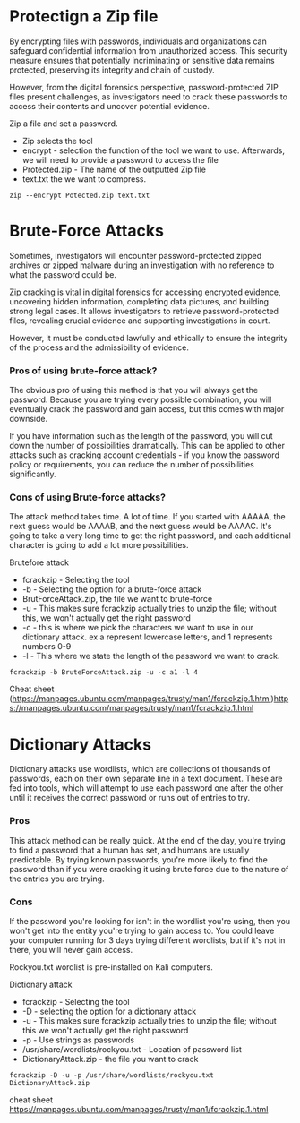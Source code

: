 # Protectign a Zip file
By encrypting files with passwords,  individuals and organizations can safeguard confidential information from unauthorized access. This security measure ensures that potentially incriminating or sensitive data remains protected, preserving its integrity and chain of custody. 

However, from the digital forensics perspective, password-protected ZIP files present challenges, as investigators need to crack these passwords to access their contents and uncover potential evidence. 

Zip a file and set a password.
- Zip selects the tool
- encrypt - selection the function of the tool we want to use. Afterwards, we will need to provide a password to access the file
- Protected.zip - The name of the outputted Zip file
- text.txt the we want to compress.
```
zip --encrypt Potected.zip text.txt
```


# Brute-Force Attacks
Sometimes, investigators will encounter password-protected zipped archives or zipped malware during an investigation with no reference  to what the password could be. 

Zip cracking is vital in digital forensics for accessing encrypted evidence, uncovering hidden information, completing data pictures, and building strong legal cases. It allows investigators to retrieve password-protected files, revealing crucial evidence and supporting investigations in court. 

However, it must be conducted lawfully and ethically to ensure the integrity of the process and the admissibility of evidence. 

### Pros of using brute-force attack?
The obvious pro of using this method is that you will always get the password. Because you are trying every possible combination, you will eventually crack the password and gain access, but this comes with major downside. 

If you have information such as the length of the password, you will cut down the number of possibilities dramatically. This can be applied to other attacks such as cracking account credentials - if you know the password policy or requirements, you can reduce the number of possibilities significantly. 


### Cons of using Brute-force attacks?
The attack method takes time. A lot of time. If you started with AAAAA, the next guess would be AAAAB, and the next guess would be AAAAC. It's going to take a very long time to get the right password, and each additional character is going to add a lot more possibilities. 

Brutefore attack
- fcrackzip - Selecting the tool
- -b - Selecting the option for a brute-force attack
- BrutForceAttack.zip, the file we want to brute-force
- -u - This makes sure fcrackzip actually tries to unzip the file; without this, we won't actually get the right password
- -c - this is where we pick the characters we want to use in our dictionary attack. ex a represent lowercase letters, and 1 represents numbers 0-9
- -l - This where we state the length of the password we want to crack. 

```
fcrackzip -b BruteForceAttack.zip -u -c a1 -l 4
```

Cheat sheet
(https://manpages.ubuntu.com/manpages/trusty/man1/fcrackzip.1.html)https://manpages.ubuntu.com/manpages/trusty/man1/fcrackzip.1.html


# Dictionary Attacks
Dictionary attacks use wordlists, which are collections of thousands of passwords, each on their own separate line in a text document. These are fed into tools, which will attempt to use each password one after the other until it receives the correct password or runs out of entries to try. 

### Pros
This attack method can be really quick. At the end of the day, you're trying to find a password that a human has set, and humans are usually predictable. By trying known passwords, you're more likely to find the password than if you were cracking it using brute force due to the nature of the entries you are trying. 

### Cons
If the password you're looking for isn't in the  wordlist you're using, then you won't get into the entity you're trying to gain access to. You could leave your computer running for 3 days trying different wordlists, but if it's not in there, you will never gain access. 

Rockyou.txt wordlist is pre-installed on Kali computers.


Dictionary attack
- fcrackzip - Selecting the tool
- -D - selecting the option for a dictionary attack
- -u - This makes sure fcrackzip actually tries to unzip the file; without this we won't actually get the right password
- -p - Use strings as passwords
- /usr/share/wordlists/rockyou.txt - Location of password list
- DictionaryAttack.zip - the file you want to crack

```
fcrackzip -D -u -p /usr/share/wordlists/rockyou.txt
DictionaryAttack.zip
```

cheat sheet
https://manpages.ubuntu.com/manpages/trusty/man1/fcrackzip.1.html






